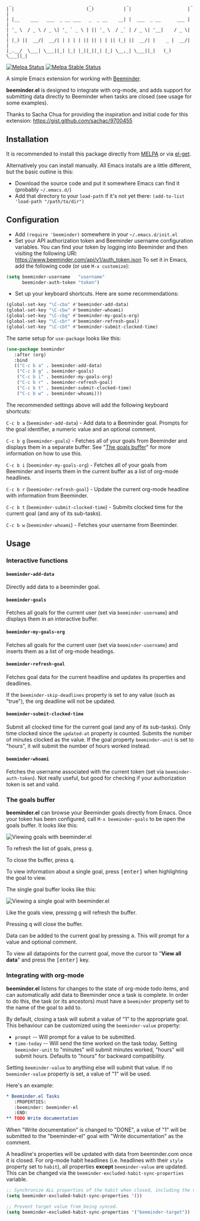 ```
 _                             _             _                       _ 
| |                           (_)           | |                     | |
| |__    ___   ___  _ __ ___   _  _ __    __| |  ___  _ __      ___ | |
| '_ \  / _ \ / _ \| '_ ` _ \ | || '_ \  / _` | / _ \| '__|    / _ \| |
| |_) ||  __/|  __/| | | | | || || | | || (_| ||  __/| |    _ |  __/| |
|_.__/  \___| \___||_| |_| |_||_||_| |_| \__,_| \___||_|   (_) \___||_|
```

[![Melpa Status](https://melpa.org/packages/beeminder-badge.svg)](http://melpa.org/#/beeminder)
[![Melpa Stable Status](https://stable.melpa.org/packages/beeminder-badge.svg)](http://stable.melpa.org/#/beeminder)


A simple Emacs extension for working with [Beeminder](https://www.beeminder.com).

**beeminder.el** is designed to integrate with org-mode, and adds support for
submitting data directly to Beeminder when tasks are closed (see usage for some
examples).

Thanks to Sacha Chua for providing the inspiration and initial code for
this extension: <https://gist.github.com/sachac/9700455>


## Installation

It is recommended to install this package directly from
[MELPA](http://melpa.org/) or via
[el-get](http://www.emacswiki.org/emacs/el-get).

Alternatively you can install manually.  All Emacs installs are a little
different, but the basic outline is this:

  - Download the source code and put it somewhere Emacs can find it
    (probably `~/.emacs.d/`)
  - Add that directory to your `load-path` if it's not yet there:
    `(add-to-list 'load-path "/path/to/dir")`


## Configuration

  - Add `(require 'beeminder)` somewhere in your `~/.emacs.d/init.el`
  - Set your API authorization token and Beeminder username configuration
    variables.  You can find your token by logging into Beeminder and then
    visiting the following URI: <https://www.beeminder.com/api/v1/auth_token.json>
    To set it in Emacs, add the following code (or use `M-x customize`):

```lisp
(setq beeminder-username   "username"
      beeminder-auth-token "token")
```

  - Set up your keyboard shortcuts.  Here are some recommendations:

```lisp
(global-set-key "\C-cba" #'beeminder-add-data)
(global-set-key "\C-cbw" #'beeminder-whoami)
(global-set-key "\C-cbg" #'beeminder-my-goals-org)
(global-set-key "\C-cbr" #'beeminder-refresh-goal)
(global-set-key "\C-cbt" #'beeminder-submit-clocked-time)
```

The same setup for `use-package` looks like this:

```lisp
(use-package beeminder
   :after (org)
   :bind
   (("C-c b a" . beeminder-add-data)
    ("C-c b g" . beeminder-goals)
    ("C-c b i" . beeminder-my-goals-org)
    ("C-c b r" . beeminder-refresh-goal)
    ("C-c b t" . beeminder-submit-clocked-time)
    ("C-c b w" . beeminder-whoami)))
```

The recommended settings above will add the following keyboard shortcuts:

`C-c b a` (`beeminder-add-data`) - Add data to a Beeminder goal.  Prompts for the
goal identifier, a numeric value and an optional comment.

`C-c b g` (`beeminder-goals`) - Fetches all of your goals from Beeminder and
displays them in a separate buffer. See "[The goals buffer](#the-goals-buffer)"
for more information on how to use this.

`C-c b i` (`beeminder-my-goals-org`) - Fetches all of your goals from Beeminder
and inserts them in the current buffer as a list of org-mode headlines.

`C-c b r` (`beeminder-refresh-goal`) - Update the current org-mode headline with
information from Beeminder.

`C-c b t` (`beeminder-submit-clocked-time`) - Submits clocked time for the
current goal (and any of its sub-tasks).

`C-c b w` (`beeminder-whoami`) - Fetches your username from Beeminder.

## Usage

### Interactive functions

#### `beeminder-add-data`

Directly add data to a beeminder goal.

#### `beeminder-goals`

Fetches all goals for the current user (set via `beeminder-username`) and
displays them in an interactive buffer.

#### `beeminder-my-goals-org`

Fetches all goals for the current user (set via `beeminder-username`) and
inserts them as a list of org-mode headings.

#### `beeminder-refresh-goal`

Fetches goal data for the current headline and updates its properties and
deadlines.

If the `beeminder-skip-deadlines` property is set to any value (such as "true"),
the org deadline will not be updated.

#### `beeminder-submit-clocked-time`

Submit all clocked time for the current goal (and any of its sub-tasks).  Only
time clocked since the `updated-at` property is counted.  Submits the number of
minutes clocked as the value.  If the goal property `beeminder-unit` is set to
"hours", it will submit the number of hours worked instead.

#### `beeminder-whoami`

Fetches the username associated with the current token (set via
`beeminder-auth-token`).  Not really useful, but good for checking if your
authorization token is set and valid.

### The goals buffer

**beeminder.el** can browse your Beeminder goals directly from Emacs. Once your
token has been configured, call `M-x beeminder-goals` to be open the goals
buffer. It looks like this:

![Viewing goals with
beeminder.el](https://www.philnewton.net/assets/images/code/beeminder-el-all-goals.png)

To refresh the list of goals, press <kbd>g</kbd>.

To close the buffer, press <kbd>q</kbd>.

To view information about a single goal, press <kbd>[enter]</kbd> when highlighting the
goal to view. 

The single goal buffer looks like this:

![Viewing a single goal with
beeminder.el](https://www.philnewton.net/assets/images/code/beeminder-el-single-goal.png)

Like the goals view, pressing <kbd>g</kbd> will refresh the buffer. 

Pressing <kbd>q</kbd> will close the buffer.

Data can be added to the current goal by pressing <kbd>a</kbd>. This will prompt
for a value and optional comment.

To view all datapoints for the current goal, move the cursor to "__View all
data__" and press the <kbd>[enter]</kbd> key.


### Integrating with org-mode

**beeminder.el** listens for changes to the state of org-mode todo items, and
can automatically add data to Beeminder once a task is complete.  In order to do
this, the task (or its ancestors) must have a `beeminder` property set to the
name of the goal to add to.

By default, closing a task will submit a value of "1" to the appropriate goal.
This behaviour can be customized using the `beeminder-value` property:

  - `prompt` -- Will prompt for a value to be submitted.
  - `time-today` -- Will send the time worked on the task today.
    Setting `beeminder-unit` to "minutes" will submit minutes worked, "hours"
    will submit hours.  Defaults to "hours" for backward compatibility.

Setting `beeminder-value` to anything else will submit that value.  If no
`beeminder-value` property is set, a value of "1" will be used.

Here's an example:

```org
* Beeminder.el Tasks
   :PROPERTIES:
   :beeminder: beeminder-el
   :END:
** TODO Write documentation
```

When "Write documentation" is changed to "DONE", a value of "1" will be submitted to the
"beeminder-el" goal with "Write documentation" as the comment.

A headline's properties will be updated with data from beeminder.com once it is
closed. For org-mode habit headlines (i.e. headlines with their `style` property
set to `habit`), all properties **except** `beeminder-value` are updated. This
can be changed via the `beeminder-excluded-habit-sync-properties` variable.

```lisp
;; Synchronize ALL properties of the habit when closed, including the value.
(setq beeminder-excluded-habit-sync-properties '())

;; Prevent target value from being synced.
(setq beeminder-excluded-habit-sync-properties '("beeminder-target"))
```
